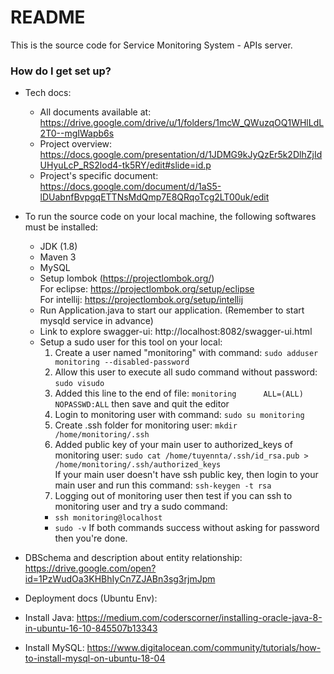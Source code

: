 # README #

This is the source code for Service Monitoring System - APIs server.

### How do I get set up? ###

- Tech docs: 
    + All documents available at: https://drive.google.com/drive/u/1/folders/1mcW_QWuzqOQ1WHlLdL2T0--mgIWapb6s
    + Project overview: https://docs.google.com/presentation/d/1JDMG9kJyQzEr5k2DlhZjIdUHyuLcP_RS2lod4-tk5RY/edit#slide=id.p
    + Project's specific document: https://docs.google.com/document/d/1aS5-lDUabnfBvpgqETTNsMdQmp7E8QRqoTcg2LT00uk/edit
- To run the source code on your local machine, the following softwares must be installed:
    + JDK (1.8)
    + Maven 3
    + MySQL    
    + Setup lombok (https://projectlombok.org/)  
      For eclipse: https://projectlombok.org/setup/eclipse  
      For intellij: https://projectlombok.org/setup/intellij      
    + Run Application.java to start our application. (Remember to start mysqld service in advance)
    + Link to explore swagger-ui: http://localhost:8082/swagger-ui.html
    + Setup a sudo user for this tool on your local:
        1. Create a user named "monitoring" with command: `sudo adduser monitoring --disabled-password`
        2. Allow this user to execute all sudo command without password: `sudo visudo`
        3. Added this line to the end of file: `monitoring      ALL=(ALL) NOPASSWD:ALL` then save and quit the editor
        4. Login to monitoring user with command: `sudo su monitoring`
        5. Create .ssh folder for monitoring user: `mkdir /home/monitoring/.ssh`
        6. Added public key of your main user to authorized_keys of monitoring user: `sudo cat /home/tuyennta/.ssh/id_rsa.pub > /home/monitoring/.ssh/authorized_keys`       
         If your main user doesn't have ssh public key, then login to your main user and run this command: `ssh-keygen -t rsa`
        7. Logging out of monitoring user then test if you can ssh to monitoring user and try a sudo command:
        - `ssh monitoring@localhost`
        - `sudo -v`
        If both commands success without asking for password then you're done. 
 - DBSchema and description about entity relationship:
    https://drive.google.com/open?id=1PzWudOa3KHBhIyCn7ZJABn3sg3rjmJpm

- Deployment docs (Ubuntu Env):
 - Install Java: https://medium.com/coderscorner/installing-oracle-java-8-in-ubuntu-16-10-845507b13343
 - Install MySQL: https://www.digitalocean.com/community/tutorials/how-to-install-mysql-on-ubuntu-18-04
 